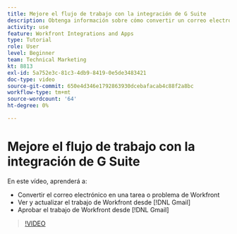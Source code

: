 ```yaml
---
title: Mejore el flujo de trabajo con la integración de G Suite
description: Obtenga información sobre cómo convertir un correo electrónico en un [!DNL Workfront] tarea o problema, ver y actualizar [!DNL Workfront] trabajar desde Gmail y aprobar [!DNL Workfront] trabajo de Gmail.
activity: use
feature: Workfront Integrations and Apps
type: Tutorial
role: User
level: Beginner
team: Technical Marketing
kt: 8813
exl-id: 5a752e3c-81c3-4db9-8419-0e5de3483421
doc-type: video
source-git-commit: 650e4d346e1792863930dcebafacab4c88f2a8bc
workflow-type: tm+mt
source-wordcount: '64'
ht-degree: 0%

---
```


# Mejore el flujo de trabajo con la integración de G Suite

En este vídeo, aprenderá a:

* Convertir el correo electrónico en una tarea o problema de Workfront
* Ver y actualizar el trabajo de Workfront desde [!DNL Gmail]
* Aprobar el trabajo de Workfront desde [!DNL Gmail]

>[!VIDEO](https://video.tv.adobe.com/v/335114/?quality=12&learn=on)
